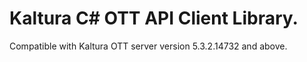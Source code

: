 # Kaltura C# OTT API Client Library.
Compatible with Kaltura OTT server version 5.3.2.14732 and above.
